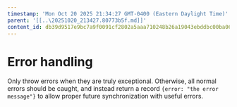 ```yaml
---
timestamp: 'Mon Oct 20 2025 21:34:27 GMT-0400 (Eastern Daylight Time)'
parent: '[[..\20251020_213427.80773b5f.md]]'
content_id: db39d9517e9bc7a9f0091cf2802a5aaa710248b26a19043ebddbc00ba067bc70
---
```


# Error handling

Only throw errors when they are truly exceptional. Otherwise, all normal errors should be caught, and instead return a record `{error: "the error message"}` to allow proper future synchronization with useful errors.
